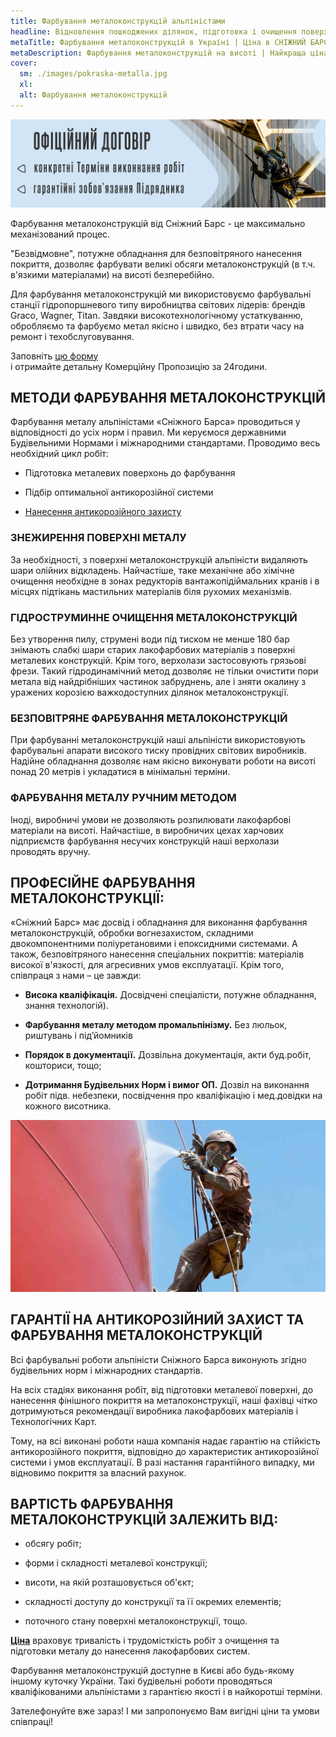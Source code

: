 ```yaml
---
title: Фарбування металоконструкцій альпіністами
headline: Відновлення пошкоджених ділянок, підготовка і очищення поверхні, фарбування. Ремонт  антикорозійного захисту сталевих конструкцій на будь-якій висоті.  
metaTitle: Фарбування металоконструкцій в Україні | Ціна в СНІЖНИЙ БАРС
metaDescription: Фарбування металоконструкцій на висоті | Найкраща ціна в Києві | Швидко, якісно |  Фарбування металоконструкцій в Україні ☎ + 38 (096) 555-30-92
cover:
  sm: ./images/pokraska-metalla.jpg
  xl: 
  alt: Фарбування металоконструкцій
---
```

![Оптимальна організація робіт](./images/vstavka-teksta-foto.jpg)

Фарбування металоконструкцій від Сніжний Барс - це максимально механізований процес.

"Безвідмовне", потужне обладнання для безповітряного нанесення покриття, дозволяє фарбувати великі обсяги металоконструкцій (в т.ч. в'язкими матеріалами) на висоті безперебійно. 

Для фарбування металоконструкцій ми використовуємо фарбувальні станції гідропоршневого типу виробництва світових лідерів: брендів Graco, Wagner, Titan. Завдяки високотехнологічному устаткуванню, обробляємо та фарбуємо метал якісно і швидко, без втрати часу на ремонт і техобслуговування. 

Заповніть [цю форму](/inquiry/)<br>і отримайте детальну Комерційну Пропозицію за 24години.</br>

## МЕТОДИ ФАРБУВАННЯ МЕТАЛОКОНСТРУКЦІЙ

Фарбування металу альпіністами «Сніжного Барса» проводиться у відповідності до усіх норм і правил. Ми керуємося державними Будівельними Нормами і міжнародними стандартами. Проводимо весь необхідний цикл робіт:

- Підготовка металевих поверхонь до фарбування
  
- Підбір оптимальної антикорозійної системи
  
- [Нанесення антикорозійного захисту](/blog/zashhita-metallov-ot-korrozii/)
  
  
### ЗНЕЖИРЕННЯ ПОВЕРХНІ МЕТАЛУ

За необхідності, з поверхні металоконструкцій альпіністи видаляють шари олійних відкладень. Найчастіше, таке механічне або хімічне очищення необхідне в зонах редукторів вантажопідіймальних кранів і в місцях підтікань мастильних матеріалів біля рухомих механізмів.

### ГІДРОСТРУМИННЕ ОЧИЩЕННЯ МЕТАЛОКОНСТРУКЦІЙ

Без утворення пилу, струмені води під тиском не менше 180 бар знімають слабкі шари старих лакофарбових матеріалів з поверхні металевих конструкцій. Крім того, верхолази застосовують грязьові фрези. Такий гідродинамічний метод дозволяє не тільки очистити пори метала від найдрібніших частинок забруднень, але і зняти окалину з уражених корозією важкодоступних ділянок металоконструкції.

### БЕЗПОВІТРЯНЕ ФАРБУВАННЯ МЕТАЛОКОНСТРУКЦІЙ

При фарбуванні металоконструкцій наші альпіністи використовують фарбувальні апарати високого тиску провідних світових виробників. Надійне обладнання дозволяє нам якісно виконувати роботи на висоті понад 20 метрів і укладатися в мінімальні терміни.

### ФАРБУВАННЯ МЕТАЛУ РУЧНИМ МЕТОДОМ 

Іноді, виробничі умови не дозволяють розпилювати лакофарбові матеріали на висоті. Найчастіше, в виробничих цехах харчових підприємств фарбування несучих конструкцій наші верхолази проводять вручну.

## ПРОФЕСІЙНЕ ФАРБУВАННЯ МЕТАЛОКОНСТРУКЦІЇ:


«Сніжний Барс» має досвід і обладнання для виконання фарбування металоконструкцій, обробки вогнезахистом, складними двокомпонентними поліуретановими і епоксидними системами. А також, безповітряного нанесення спеціальних покриттів: матеріалів високої в'язкості, для агресивних умов експлуатації. Крім того, співпраця з нами – це завжди: 

- **Висока кваліфікація.** Досвідчені спеціалісти, потужне обладнання, знання технологій).
  
- **Фарбування металу методом промальпінізму.** Без люльок, риштувань і під’йомників
  
- **Порядок в документації.** Дозвільна документація, акти буд.робіт, кошториси, тощо;
  
- **Дотримання Будівельних Норм і вимог ОП.** Дозвіл на виконання робіт підв. небезпеки, посвідчення про кваліфікацію і мед.довідки на кожного висотника.

![Фарбування металоконструкцій](./images/pokraska-metallokonstrukczij.jpg)

## ГАРАНТІЇ НА АНТИКОРОЗІЙНИЙ ЗАХИСТ ТА ФАРБУВАННЯ МЕТАЛОКОНСТРУКЦІЙ

Всі фарбувальні роботи альпіністи Сніжного Барса виконують згідно будівельних норм і міжнародних стандартів.

На всіх стадіях виконання робіт, від підготовки металевої поверхні, до нанесення фінішного покриття на металоконструкції, наші фахівці чітко дотримуються рекомендації виробника лакофарбових матеріалів і Технологічних Карт.

Тому, на всі виконані роботи наша компанія надає гарантію на стійкість антикорозійного покриття, відповідно до характеристик антикорозійної системи і умов експлуатації.
В разі настання гарантійного випадку, ми відновимо покриття за власний рахунок.

## ВАРТІСТЬ ФАРБУВАННЯ МЕТАЛОКОНСТРУКЦІЙ ЗАЛЕЖИТЬ ВІД:

- обсягу робіт;
  
- форми і складності металевої конструкції;
  
- висоти, на якій розташовується об'єкт;
  
- складності доступу до конструкції та її окремих елементів;
  
- поточного стану поверхні металоконструкції, тощо.
  
**[Ціна](/prajs/)** враховує тривалість і трудомісткість робіт з очищення та підготовки металу до нанесення лакофарбових систем.

Фарбування металоконструкцій доступне в Києві або будь-якому іншому куточку України. Такі будівельні роботи проводяться кваліфікованими альпіністами з гарантією якості і в найкоротші терміни. 

Зателефонуйте вже зараз! І ми запропонуємо Вам вигідні ціни та умови співпраці!


